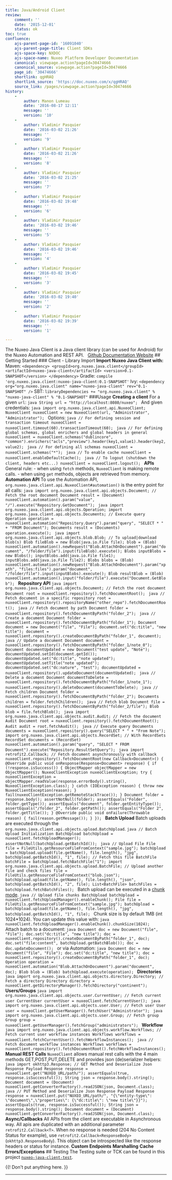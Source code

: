 ```yaml
---
title: Java/Android Client
review:
    comment: ''
    date: '2015-12-01'
    status: ok
toc: true
confluence:
    ajs-parent-page-id: '16091040'
    ajs-parent-page-title: Client SDKs
    ajs-space-key: NXDOC
    ajs-space-name: Nuxeo Platform Developer Documentation
    canonical: viewpage.action?pageId=30474666
    canonical_source: viewpage.action?pageId=30474666
    page_id: '30474666'
    shortlink: qgHRAQ
    shortlink_source: 'https://doc.nuxeo.com/x/qgHRAQ'
    source_link: /pages/viewpage.action?pageId=30474666
history:
    - 
        author: Manon Lumeau
        date: '2016-08-17 12:11'
        message: ''
        version: '10'
    - 
        author: Vladimir Pasquier
        date: '2016-03-02 21:26'
        message: ''
        version: '9'
    - 
        author: Vladimir Pasquier
        date: '2016-03-02 21:26'
        message: ''
        version: '8'
    - 
        author: Vladimir Pasquier
        date: '2016-03-02 21:25'
        message: ''
        version: '7'
    - 
        author: Vladimir Pasquier
        date: '2016-03-02 19:48'
        message: ''
        version: '6'
    - 
        author: Vladimir Pasquier
        date: '2016-03-02 19:46'
        message: ''
        version: '5'
    - 
        author: Vladimir Pasquier
        date: '2016-03-02 19:46'
        message: ''
        version: '4'
    - 
        author: Vladimir Pasquier
        date: '2016-03-02 19:45'
        message: ''
        version: '3'
    - 
        author: Vladimir Pasquier
        date: '2016-03-02 19:40'
        message: ''
        version: '2'
    - 
        author: Vladimir Pasquier
        date: '2016-03-02 19:39'
        message: ''
        version: '1'

---
```

The Nuxeo Java Client is a Java client library (can be used for Android) for the Nuxeo Automation and REST API.   [Github Documentation Website](http://nuxeo.github.io/nuxeo-java-client/) ## Getting Started ### Client - Library Import **Import Nuxeo Java Client with:** Maven: ``` <dependency> <groupId>org.nuxeo.java.client</groupId> <artifactId>nuxeo-java-client</artifactId> <version>0.1-SNAPSHOT</version> </dependency> ``` Gradle: ``` compile 'org.nuxeo.java.client:nuxeo-java-client:0.1-SNAPSHOT' ``` Ivy: ``` <dependency org="org.nuxeo.java.client" name="nuxeo-java-client" rev="0.1-SNAPSHOT" /> ``` SBT: ``` libraryDependencies += "org.nuxeo.java.client" % "nuxeo-java-client" % "0.1-SNAPSHOT" ``` ###Usage **Creating a client** For a given `url`: ```java String url = "http://localhost:8080/nuxeo"; ``` And given credentials: ```java import org.nuxeo.java.client.api.NuxeoClient; NuxeoClient nuxeoClient = new NuxeoClient(url, "Administrator", "Administrator"); ``` Options: ```java // For defining session and transaction timeout nuxeoClient = nuxeoClient.timeout(60).transactionTimeout(60); ``` ```java // For defining global schemas, global enrichers and global headers in general nuxeoClient = nuxeoClient.schemas("dublincore", "common").enrichers("acls","preview").header(key1,value1).header(key2, value2); ``` ```java // For defining all schemas nuxeoClient = nuxeoClient.schemas("*"); ``` ```java // To enable cache nuxeoClient = nuxeoClient.enableDefaultCache(); ``` ```java // To logout (shutdown the client, headers etc...) nuxeoClient = nuxeoClient.logout(); ``` **APIs** General rule: - when using `fetch` methods, `NuxeoClient` is making remote calls. - when using `get` methods, objects are retrieved from memory. **Automation API** To use the Automation API, `org.nuxeo.java.client.api.NuxeoClient#automation()` is the entry point for all calls: ```java import org.nuxeo.java.client.api.objects.Document; // Fetch the root document Document result = (Document) nuxeoClient.automation().param("value", "/").execute("Repository.GetDocument"); ``` ```java import org.nuxeo.java.client.api.objects.Operation; import org.nuxeo.java.client.api.objects.Documents; // Execute query Operation operation = nuxeoClient.automation("Repository.Query").param("query", "SELECT * " + "FROM Document"); Documents result = (Documents) operation.execute(); ``` ```java import org.nuxeo.java.client.api.objects.blob.Blob; // To upload|download blob(s) Blob fileBlob = new Blob(java.io.File file); blob = (Blob) nuxeoClient.automation().newRequest("Blob.AttachOnDocument").param("document", "/folder/file").input(fileBlob).execute(); Blobs inputBlobs = new Blobs(); inputBlobs.add(java.io.File file1); inputBlobs.add(java.io.File file2); Blobs blobs = (Blob) nuxeoClient.automation().newRequest("Blob.AttachOnDocument").param("xpath", "files:files").param("document", "/folder/file").input(inputBlobs).execute(); Blob resultBlob = (Blob) nuxeoClient.automation().input("folder/file").execute("Document.GetBlob"); ``` **Repository API** ```java import org.nuxeo.java.client.api.objects.Document; // Fetch the root document Document root = nuxeoClient.repository().fetchDocumentRoot(); ``` ```java // Fetch document in a specific repository root = nuxeoClient.repository().repositoryName("other_repo").fetchDocumentRoot(); ``` ```java // Fetch document by path Document folder = nuxeoClient.repository().fetchDocumentByPath("folder_2"); ``` ```java // Create a document Document folder = nuxeoClient.repository().fetchDocumentByPath("folder_1"); Document document = new Document("file", "File"); document.set("dc:title", "new title"); document = nuxeoClient.repository().createDocumentByPath("folder_1", document); ``` ```java // Update a document Document document = nuxeoClient.repository().fetchDocumentByPath("folder_1/note_0"); Document documentUpdated = new Document("test update", "Note"); documentUpdated.setId(document.getId()); documentUpdated.set("dc:title", "note updated"); documentUpdated.setTitle("note updated"); documentUpdated.set("dc:nature", "test"); documentUpdated = nuxeoClient.repository().updateDocument(documentUpdated); ``` ```java // Delete a document Document documentToDelete = nuxeoClient.repository().fetchDocumentByPath("folder_1/note_1"); nuxeoClient.repository().deleteDocument(documentToDelete); ``` ```java // Fetch children Document folder = nuxeoClient.repository().fetchDocumentByPath("folder_2"); Documents children = folder.fetchChildren(); ``` ```java // Fetch blob Document file = nuxeoClient.repository().fetchDocumentByPath("folder_2/file"); Blob blob = file.fetchBlob(); ``` ```java import org.nuxeo.java.client.api.objects.audit.Audit; // Fetch the document Audit Document root = nuxeoClient.repository().fetchDocumentRoot(); Audit audit = root.fetchAudit(); ``` ```java // Execute query Documents documents = nuxeoClient.repository().query("SELECT * " + "From Note"); import org.nuxeo.java.client.api.objects.RecordSet; // With RecordSets RecordSet documents = (RecordSet) nuxeoClient.automation().param("query", "SELECT * FROM Document").execute("Repository.ResultSetQuery"); ``` ```java import retrofit2.Callback; // Fetch document asynchronously with callback nuxeoClient.repository().fetchDocumentRoot(new Callback<Document>() { @Override public void onResponse(Response<Document> response) { if (!response.isSuccess()) { ObjectMapper objectMapper = new ObjectMapper(); NuxeoClientException nuxeoClientException; try { nuxeoClientException = objectMapper.readValue(response.errorBody().string(), NuxeoClientException.class); } catch (IOException reason) { throw new NuxeoClientException(reason); } fail(nuxeoClientException.getRemoteStackTrace()); } Document folder = response.body(); assertNotNull(folder); assertEquals("Folder", folder.getType()); assertEquals("document", folder.getEntityType()); assertEquals("/folder_2", folder.getPath()); assertEquals("Folder 2", folder.getTitle()); } @Override public void onFailure(Throwable reason) { fail(reason.getMessage()); } }); ``` **Batch Upload** Batch uploads are executed through the `org.nuxeo.java.client.api.objects.upload.BatchUpload`. ```java // Batch Upload Initialization BatchUpload batchUpload = nuxeoClient.fetchUploadManager(); assertNotNull(batchUpload.getBatchId()); ``` ```java // Upload File File file = FileUtils.getResourceFileFromContext("sample.jpg"); batchUpload = batchUpload.upload(file.getName(), file.length(), "jpg", batchUpload.getBatchId(), "1", file); // Fetch this file BatchFile batchFile = batchUpload.fetchBatchFile("1"); import org.nuxeo.java.client.api.objects.upload.BatchFile; // Upload another file and check files file = FileUtils.getResourceFileFromContext("blob.json"); batchUpload.upload(file.getName(), file.length(), "json", batchUpload.getBatchId(), "2", file); List<BatchFile> batchFiles = batchUpload.fetchBatchFiles(); ``` Batch upload can be executed in a [chunk mode](https://doc.nuxeo.com/display/NXDOC/Blob+Upload+for+Batch+Processing?src=search#BlobUploadforBatchProcessing-UploadingaFilebyChunksUploadingaFilebyChunks). ```java // Upload file chunks BatchUpload batchUpload = nuxeoClient.fetchUploadManager().enableChunk(); File file = FileUtils.getResourceFileFromContext("sample.jpg"); batchUpload = batchUpload.upload(file.getName(), file.length(), "jpg", batchUpload.getBatchId(), "1", file); ``` Chunk size is by default 1MB (int 1024*1024). You can update this value with: ```java nuxeoClient.fetchUploadManager().enableChunk().chunkSize(1024); ``` Attach batch to a document: ```java Document doc = new Document("file", "File"); doc.set("dc:title", "new title"); doc = nuxeoClient.repository().createDocumentByPath("folder_1", doc); doc.set("file:content", batchUpload.getBatchBlob()); doc = doc.updateDocument(); ``` or via Automation: ```java Document doc = new Document("file", "File"); doc.set("dc:title", "new title"); doc = nuxeoClient.repository().createDocumentByPath("folder_1", doc); Operation operation = nuxeoClient.automation("Blob.AttachOnDocument").param("document", doc); Blob blob = (Blob) batchUpload.execute(operation); ``` **Directories** ```java import org.nuxeo.java.client.api.objects.directory.Directory; // Fetch a directory Directory directory = nuxeoClient.getDirectoryManager().fetchDirectory("continent"); ``` **Users/Groups** ```java import org.nuxeo.java.client.api.objects.user.CurrentUser; // Fetch current user CurrentUser currentUser = nuxeoClient.fetchCurrentUser(); ``` ```java import org.nuxeo.java.client.api.objects.user.User; // Fetch user User user = nuxeoClient.getUserManager().fetchUser("Administrator"); ``` ```java import org.nuxeo.java.client.api.objects.user.Group; // Fetch group Group group = nuxeoClient.getUserManager().fetchGroup("administrators"); ``` **Workflow** ```java import org.nuxeo.java.client.api.objects.workflow.Workflows; // Fetch current user workflow instances Workflows workflows = nuxeoClient.fetchCurrentUser().fetchWorkflowInstances(); ``` ```java // Fetch document workflow instances Workflows workflows = nuxeoClient.repository().fetchDocumentRoot().fetchWorkflowInstances(); ``` **Manual REST Calls** `NuxeoClient` allows manual rest calls with the 4 main methods GET,POST,PUT,DELETE and provides json (de)serializer helpers: ```java import okhttp3.Response; // GET Method and Deserialize Json Response Payload Response response = nuxeoClient.get("NUXEO_URL/path/"); assertEquals(true, response.isSuccessful()); String json = response.body().string(); Document document = (Document) nuxeoClient.getConverterFactory().readJSON(json, Document.class); ``` ```java // PUT Method and Deserialize Json Response Payload Response response = nuxeoClient.put("NUXEO_URL/path/", "{\"entity-type\": \"document\",\"properties\": {\"dc:title\": \"new title\"}}"); assertEquals(true, response.isSuccessful()); String json = response.body().string(); Document document = (Document) nuxeoClient.getConverterFactory().readJSON(json, Document.class); ``` **Async/Callbacks** All APIs from the client are executable in Asynchronous way. All apis are duplicated with an additional parameter `retrofit2.Callback<T>`. When no response is needed (204 No Content Status for example), use `retrofit2.Callback<ResponseBody>` (`okhttp3.ResponseBody`). This object can be introspected like the response headers or status for instance. **Custom Endpoints** **Marshalling** **Cache** **Errors/Exceptions** ## Testing The Testing suite or TCK can be found in this project [`nuxeo-java-client-test`](https://github.com/nuxeo/nuxeo-java-client/tree/master/nuxeo-java-client-test).

{{! Don't put anything here. }}

* * *